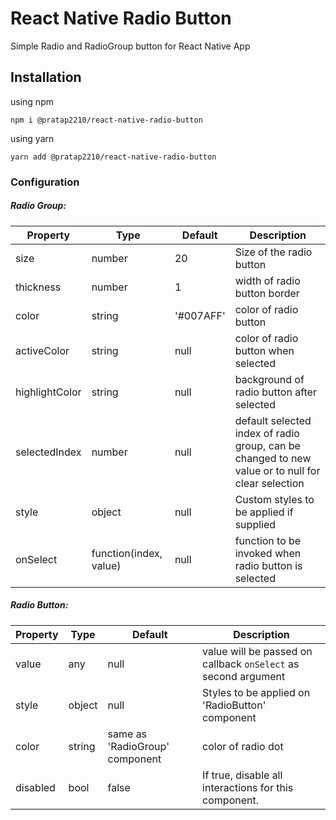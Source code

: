 # React Native Radio Button

Simple Radio and RadioGroup button for React Native App

## Installation

using npm

```
npm i @pratap2210/react-native-radio-button
```

using yarn

```
yarn add @pratap2210/react-native-radio-button
```

### Configuration

##### Radio Group:

| Property       | Type                   | Default   | Description                                                                                       |
| -------------- | ---------------------- | --------- | ------------------------------------------------------------------------------------------------- |
| size           | number                 | 20        | Size of the radio button                                                                          |
| thickness      | number                 | 1         | width of radio button border                                                                      |
| color          | string                 | '#007AFF' | color of radio button                                                                             |
| activeColor    | string                 | null      | color of radio button when selected                                                               |
| highlightColor | string                 | null      | background of radio button after selected                                                         |
| selectedIndex  | number                 | null      | default selected index of radio group, can be changed to new value or to null for clear selection |
| style          | object                 | null      | Custom styles to be applied if supplied                                                           |
| onSelect       | function(index, value) | null      | function to be invoked when radio button is selected                                              |

##### Radio Button:

| Property | Type   | Default                        | Description                                                    |
| -------- | ------ | ------------------------------ | -------------------------------------------------------------- |
| value    | any    | null                           | value will be passed on callback `onSelect` as second argument |
| style    | object | null                           | Styles to be applied on 'RadioButton' component                |
| color    | string | same as 'RadioGroup' component | color of radio dot                                             |
| disabled | bool   | false                          | If true, disable all interactions for this component.          |
